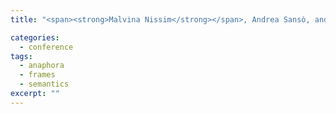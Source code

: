 ```yaml
---
title: "<span><strong>Malvina Nissim</strong></span>, Andrea Sansò, and Claudia Soria. Towards a compositional frame semantics. In <em>Proceedings of the European Conference on Cognitive Science (ECCS99)</em>, Siena, Italy, 1999."

categories: 
  - conference
tags:
  - anaphora
  - frames
  - semantics
excerpt: ""
---
```

